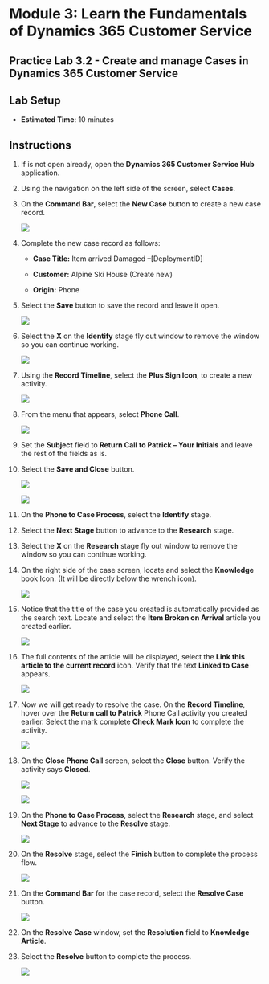 Module 3: Learn the Fundamentals of Dynamics 365 Customer Service
========================

## Practice Lab 3.2 - Create and manage Cases in Dynamics 365 Customer Service

## Lab Setup

  - **Estimated Time**: 10 minutes

## Instructions

1. If is not open already, open the **Dynamics 365 Customer Service Hub** application. 

2. Using the navigation on the left side of the screen, select **Cases**. 

3. On the **Command Bar**, select the **New Case** button to create a new case record.

    ![](../images/module3/lab2/1.png)

4. Complete the new case record as follows:

	- **Case Title:** Item arrived Damaged –[DeploymentID]

	- **Customer:** Alpine Ski House (Create new)

	- **Origin:** Phone

5. Select the **Save** button to save the record and leave it open. 

    ![](../images/module3/lab2/4.png)

6. Select the **X** on the **Identify** stage fly out window to remove the window so you can continue working. 

    ![](../images/module3/lab2/9.png)

7. Using the **Record Timeline**, select the **Plus Sign Icon**, to create a new activity. 

    ![](../images/module3/lab2/10.png)

8. From the menu that appears, select **Phone Call**.

    ![](../images/module3/lab2/11.png)

9. Set the **Subject** field to **Return Call to Patrick – Your Initials** and leave the rest of the fields as is. 

10. Select the **Save and Close** button. 

    ![](../images/module3/lab2/12.png)
    
    ![](../images/module3/lab2/13.png)

11. On the **Phone to Case Process**, select the **Identify** stage.

12. Select the **Next Stage** button to advance to the **Research** stage. 

13. Select the **X** on the **Research** stage fly out window to remove the window so you can continue working. 

14. On the right side of the case screen, locate and select the **Knowledge** book Icon. (It will be directly below the wrench icon).

    ![](../images/module3/lab2/14.png)

15. Notice that the title of the case you created is automatically provided as the search text. Locate and select the **Item Broken on Arrival** article you created earlier. 

    ![](../images/module3/lab2/15.png)

16. The full contents of the article will be displayed, select the **Link this article to the current record** icon. Verify that the text **Linked to Case** appears. 

    ![](../images/module3/lab2/16.png)

17. Now we will get ready to resolve the case. On the **Record Timeline**, hover over the **Return call to Patrick** Phone Call activity you created earlier. Select the mark complete **Check Mark Icon** to complete the activity. 

    ![](../images/module3/lab2/17.png)

18. On the **Close Phone Call** screen, select the **Close** button. Verify the activity says **Closed**. 

    ![](../images/module3/lab2/18.png)
    
    ![](../images/module3/lab2/19.png)

19. On the **Phone to Case Process**, select the **Research** stage, and select **Next Stage** to advance to the **Resolve** stage. 

    ![](../images/module3/lab2/20.png)

20. On the **Resolve** stage, select the **Finish** button to complete the process flow. 

    ![](../images/module3/lab2/21.png)

21. On the **Command Bar** for the case record, select the **Resolve Case** button.

    ![](../images/module3/lab2/22.png)

22. On the **Resolve Case** window, set the **Resolution** field to **Knowledge Article**. 

23. Select the **Resolve** button to complete the process. 

    ![](../images/module3/lab2/23.png)

